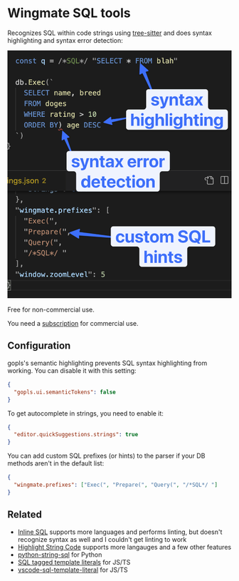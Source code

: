 # Wingmate SQL tools

Recognizes SQL within code strings using [tree-sitter](https://tree-sitter.github.io/tree-sitter/) and does syntax highlighting and syntax error detection:

![](./images/screenshot.png)

Free for non-commercial use.

You need a [subscription](https://buy.stripe.com/fZeaEG6em0Bx6LmbII) for commercial use.

## Configuration

gopls's semantic highlighting prevents SQL syntax highlighting from working. You can disable it with this setting:

```json
{
  "gopls.ui.semanticTokens": false
}
```

To get autocomplete in strings, you need to enable it:

```json
{
  "editor.quickSuggestions.strings": true
}
```

You can add custom SQL prefixes (or hints) to the parser if your DB methods aren't in the default list:

```json
{
  "wingmate.prefixes": ["Exec(", "Prepare(", "Query(", "/*SQL*/ "]
}
```

## Related

- [Inline SQL](https://marketplace.visualstudio.com/items?itemName=qufiwefefwoyn.inline-sql-syntax) supports more languages and performs linting, but doesn't recognize syntax as well and I couldn't get linting to work
- [Highlight String Code](https://marketplace.visualstudio.com/items?itemName=iuyoy.highlight-string-code) supports more langauges and a few other features
- [python-string-sql](https://marketplace.visualstudio.com/items?itemName=ptweir.python-string-sql) for Python
- [SQL tagged template literals](https://marketplace.visualstudio.com/items?itemName=frigus02.vscode-sql-tagged-template-literals) for JS/TS
- [vscode-sql-template-literal](https://marketplace.visualstudio.com/items?itemName=forbeslindesay.vscode-sql-template-literal) for JS/TS
